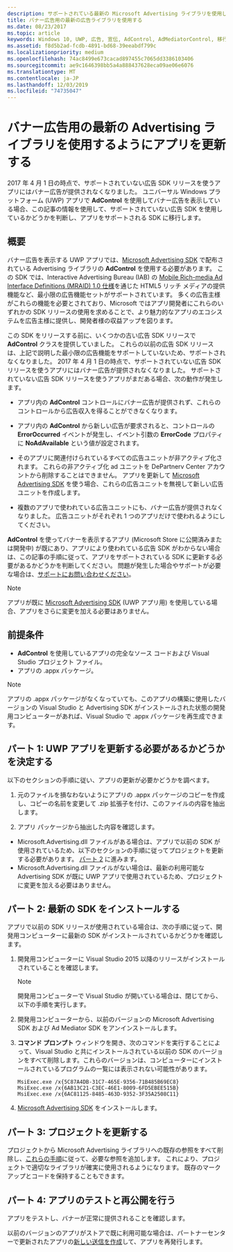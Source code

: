```yaml
---
description: サポートされている最新の Microsoft Advertising ライブラリを使用し、アプリで引き続きバナー広告を受信できるように、アプリを更新する方法について説明します。
title: バナー広告用の最新の広告ライブラリを使用する
ms.date: 08/23/2017
ms.topic: article
keywords: Windows 10, UWP, 広告, 宣伝, AdControl, AdMediatorControl, 移行
ms.assetid: f8d5b2ad-fcdb-4891-bd68-39eeabdf799c
ms.localizationpriority: medium
ms.openlocfilehash: 74ac8499e673cacad897455c7065dd3386103406
ms.sourcegitcommit: ae9c1646398bb5a4a888437628eca09ae06e6076
ms.translationtype: MT
ms.contentlocale: ja-JP
ms.lasthandoff: 12/03/2019
ms.locfileid: "74735047"
---
```

# <a name="update-your-app-to-the-latest-advertising-libraries-for-banner-ads"></a>バナー広告用の最新の Advertising ライブラリを使用するようにアプリを更新する

2017 年 4 月 1 日の時点で、サポートされていない広告 SDK リリースを使うアプリにはバナー広告が提供されなくなりました。 ユニバーサル Windows プラットフォーム (UWP) アプリで **AdControl** を使用してバナー広告を表示している場合、この記事の情報を使用して、サポートされていない広告 SDK を使用しているかどうかを判断し、アプリをサポートされる SDK に移行します。

## <a name="overview"></a>概要

バナー広告を表示する UWP アプリでは、[Microsoft Advertising SDK](https://marketplace.visualstudio.com/items?itemName=AdMediator.MicrosoftAdvertisingSDK) で配布されている Advertising ライブラリの **AdControl** を使用する必要があります。 この SDK では、Interactive Advertising Bureau (IAB) の [Mobile Rich-media Ad Interface Definitions (MRAID) 1.0 仕様](https://www.iab.com/wp-content/uploads/2015/08/IAB_MRAID_VersionOne.pdf)を通じた HTML5 リッチ メディアの提供機能など、最小限の広告機能セットがサポートされています。 多くの広告主様がこれらの機能を必要とされており、Microsoft ではアプリ開発者にこれらのいずれかの SDK リリースの使用を求めることで、より魅力的なアプリのエコシステムを広告主様に提供し、開発者様の収益アップを図ります。

この SDK をリリースする前に、いくつかの古い広告 SDK リリースで **AdControl** クラスを提供していました。 これらの以前の広告 SDK リリースは、上記で説明した最小限の広告機能をサポートしていないため、サポートされなくなりました。 2017 年 4 月 1 日の時点で、サポートされていない広告 SDK リリースを使うアプリにはバナー広告が提供されなくなりました。 サポートされていない広告 SDK リリースを使うアプリがまだある場合、次の動作が発生します。

* アプリ内の **AdControl** コントロールにバナー広告が提供されず、これらのコントロールから広告収入を得ることができなくなります。

* アプリ内の **AdControl** から新しい広告が要求されると、コントロールの **ErrorOccurred** イベントが発生し、イベント引数の **ErrorCode** プロパティに **NoAdAvailable** という値が設定されます。

* そのアプリに関連付けられているすべての広告ユニットが非アクティブ化されます。 これらの非アクティブ化 ad ユニットを DePartnerv Center アカウントから削除することはできません。 アプリを更新して [Microsoft Advertising SDK](https://marketplace.visualstudio.com/items?itemName=AdMediator.MicrosoftAdvertisingSDK) を使う場合、これらの広告ユニットを無視して新しい広告ユニットを作成します。

* 複数のアプリで使われている広告ユニットにも、バナー広告が提供されなくなりました。 広告ユニットがそれぞれ 1 つのアプリだけで使われるようにしてください。

**AdControl** を使ってバナーを表示するアプリ (Microsoft Store に公開済みまたは開発中) が既にあり、アプリにより使われている広告 SDK がわからない場合は、この記事の手順に従って、アプリをサポートされている SDK に更新する必要があるかどうかを判断してください。 問題が発生した場合やサポートが必要な場合は、[サポートにお問い合わせください](https://support.microsoft.com/getsupport/hostpage.aspx?locale=EN-US&supportregion=EN-US&ccfcode=US&ln=EN-US&pesid=14654&oaspworkflow=start_1.0.0.0&tenant=store&supporttopic_L1=32136151)。

> [!NOTE]
> アプリが既に [Microsoft Advertising SDK](https://marketplace.visualstudio.com/items?itemName=AdMediator.MicrosoftAdvertisingSDK) (UWP アプリ用) を使用している場合、アプリをさらに変更を加える必要はありません。

## <a name="prerequisites"></a>前提条件

* **AdControl** を使用しているアプリの完全なソース コードおよび Visual Studio プロジェクト ファイル。
* アプリの .appx パッケージ。

> [!NOTE]
> アプリの .appx パッケージがなくなっていても、このアプリの構築に使用したバージョンの Visual Studio と Advertising SDK がインストールされた状態の開発用コンピューターがあれば、Visual Studio で .appx パッケージを再生成できます。

<span id="part-1" />

## <a name="part-1-determine-whether-you-need-to-update-your-uwp-app"></a>パート 1: UWP アプリを更新する必要があるかどうかを決定する

以下のセクションの手順に従い、アプリの更新が必要かどうかを調べます。

1. 元のファイルを損なわないようにアプリの .appx パッケージのコピーを作成し、コピーの名前を変更して .zip 拡張子を付け、このファイルの内容を抽出します。

2. アプリ パッケージから抽出した内容を確認します。
  * Microsoft.Advertising.dll ファイルがある場合は、アプリで以前の SDK が使用されているため、以下のセクションの手順に従ってプロジェクトを更新する必要があります。 [パート 2](update-your-app-to-the-latest-advertising-libraries.md#part-2) に進みます。
  * Microsoft.Advertising.dll ファイルがない場合は、最新の利用可能な Advertising SDK が既に UWP アプリで使用されているため、プロジェクトに変更を加える必要はありません。


<span id="part-2" />

## <a name="part-2-install-the-latest-sdk"></a>パート 2: 最新の SDK をインストールする

アプリで以前の SDK リリースが使用されている場合は、次の手順に従って、開発用コンピューターに最新の SDK がインストールされているかどうかを確認します。

1. 開発用コンピューターに Visual Studio 2015 以降のリリースがインストールされていることを確認します。
    > [!NOTE]
    > 開発用コンピューターで Visual Studio が開いている場合は、閉じてから、以下の手順を実行します。

1.  開発用コンピューターから、以前のバージョンの Microsoft Advertising SDK および Ad Mediator SDK をアンインストールします。

2.  **コマンド プロンプト** ウィンドウを開き、次のコマンドを実行することによって、Visual Studio と共にインストールされている以前の SDK のバージョンをすべて削除します。これらのバージョンは、コンピューターにインストールされているプログラムの一覧には表示されない可能性があります。
    ```syntax
    MsiExec.exe /x{5C87A4DB-31C7-465E-9356-71B485B69EC8}
    MsiExec.exe /x{6AB13C21-C3EC-46E1-8009-6FD5EBEE515B}
    MsiExec.exe /x{6AC81125-8485-463D-9352-3F35A2508C11}
    ```

3.  [Microsoft Advertising SDK](https://marketplace.visualstudio.com/items?itemName=AdMediator.MicrosoftAdvertisingSDK) をインストールします。

## <a name="part-3-update-your-project"></a>パート 3: プロジェクトを更新する

プロジェクトから Microsoft Advertising ライブラリへの既存の参照をすべて削除し、[これらの手順](install-the-microsoft-advertising-libraries.md#reference)に従って、必要な参照を追加します。 これにより、プロジェクトで適切なライブラリが確実に使用されるようになります。 既存のマークアップとコードを保持することもできます。

## <a name="part-4-test-and-republish-your-app"></a>パート 4: アプリのテストと再公開を行う

アプリをテストし、バナーが正常に提供されることを確認します。

以前のバージョンのアプリがストアで既に利用可能な場合は、パートナーセンターで更新されたアプリの[新しい送信を作成](../publish/app-submissions.md)して、アプリを再発行します。
